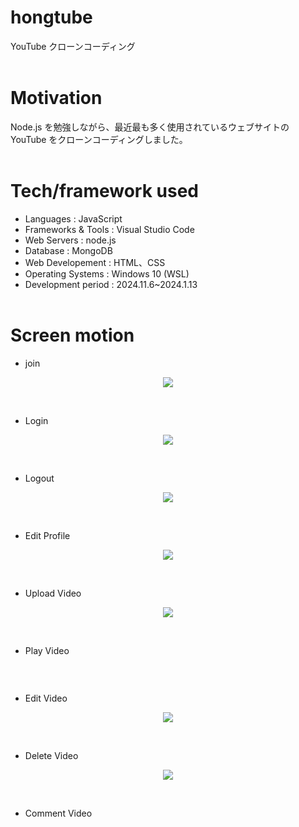 # hongtube

YouTube クローンコーディング
<br>
<br>

# Motivation

Node.js を勉強しながら、最近最も多く使用されているウェブサイトの YouTube をクローンコーディングしました。
<br>
<br>

# Tech/framework used

- Languages : JavaScript
- Frameworks & Tools : Visual Studio Code
- Web Servers : node.js
- Database : MongoDB
- Web Developement : HTML、CSS
- Operating Systems : Windows 10 (WSL)
- Development period : 2024.11.6~2024.1.13
  <br>
  <br>

# Screen motion

- join
<p align="center">
  <img src="https://github.com/user-attachments/assets/b5303683-dbed-41a9-8d10-ee8ac781287d"> 
</p>
<br>

- Login
<p align="center">
  <img src="https://github.com/user-attachments/assets/e8208c54-d239-41ba-8064-a84a8b76d8c8"> 
</p>
<br>

- Logout
<p align="center">
  <img src="https://github.com/user-attachments/assets/889fb673-9cc8-4f9f-b09e-e898fd8f47f6"> 
</p>
<br>

- Edit Profile
<p align="center">
  <img src="https://github.com/user-attachments/assets/aea48894-b1bc-4ad7-a715-927700cca8fc"> 
</p>
<br>

- Upload Video
<p align="center">
  <img src="https://github.com/user-attachments/assets/25d78d1b-b708-4d83-b252-86053b408d45"> 
</p>
<br>

- Play Video
<p align="center">
  <img src=""> 
</p>
<br>

- Edit Video
<p align="center">
  <img src="https://github.com/user-attachments/assets/2e7d247f-cee2-48aa-98f3-ce2cb7d337e5"> 
</p>
<br>

- Delete Video
<p align="center">
  <img src="https://github.com/user-attachments/assets/754a0440-9e93-4592-858d-decca8faa05b"> 
</p>
<br>

- Comment Video
<p align="center">
  <img src=""> 
</p>
<br>
